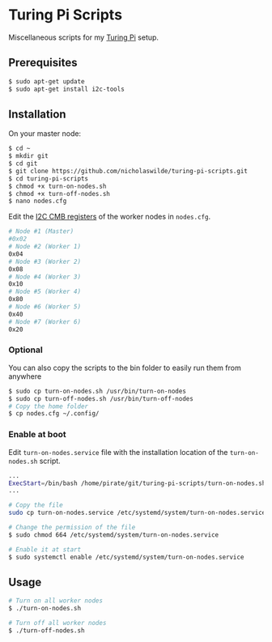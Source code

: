 # Turing Pi Scripts
Miscellaneous scripts for my [Turing Pi](https://turingpi.com/) setup.

## Prerequisites
```bash
$ sudo apt-get update
$ sudo apt-get install i2c-tools
```

## Installation
On your master node:
```bash
$ cd ~
$ mkdir git
$ cd git
$ git clone https://github.com/nicholaswilde/turing-pi-scripts.git
$ cd turing-pi-scripts
$ chmod +x turn-on-nodes.sh
$ chmod +x turn-off-nodes.sh
$ nano nodes.cfg
```
Edit the [I2C CMB registers](https://docs.turingpi.com/turing_pi/children/i2c_cluster_bus/#power-management) of the worker nodes in `nodes.cfg`.
```bash
# Node #1 (Master)
#0x02
# Node #2 (Worker 1)
0x04
# Node #3 (Worker 2)
0x08
# Node #4 (Worker 3)
0x10
# Node #5 (Worker 4)
0x80
# Node #6 (Worker 5)
0x40
# Node #7 (Worker 6)
0x20
```
### Optional
You can also copy the scripts to the bin folder to easily run them from anywhere
```bash
$ sudo cp turn-on-nodes.sh /usr/bin/turn-on-nodes
$ sudo cp turn-off-nodes.sh /usr/bin/turn-off-nodes
# Copy the home folder
$ cp nodes.cfg ~/.config/
```

### Enable at boot
Edit `turn-on-nodes.service` file with the installation location of the `turn-on-nodes.sh` script.
```bash
...
ExecStart=/bin/bash /home/pirate/git/turing-pi-scripts/turn-on-nodes.sh
...
```
```bash
# Copy the file
sudo cp turn-on-nodes.service /etc/systemd/system/turn-on-nodes.service

# Change the permission of the file
$ sudo chmod 664 /etc/systemd/system/turn-on-nodes.service

# Enable it at start
$ sudo systemctl enable /etc/systemd/system/turn-on-nodes.service
```

## Usage
```bash
# Turn on all worker nodes
$ ./turn-on-nodes.sh

# Turn off all worker nodes
$ ./turn-off-nodes.sh
```
